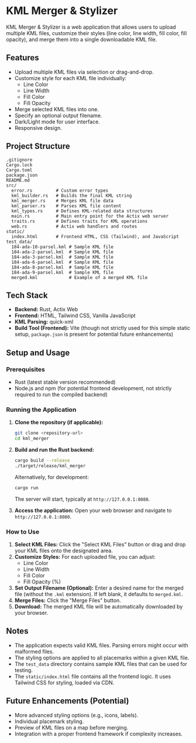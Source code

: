 # KML Merger & Stylizer

KML Merger & Stylizer is a web application that allows users to upload multiple KML files, customize their styles (line color, line width, fill color, fill opacity), and merge them into a single downloadable KML file.

## Features

*   Upload multiple KML files via selection or drag-and-drop.
*   Customize style for each KML file individually:
    *   Line Color
    *   Line Width
    *   Fill Color
    *   Fill Opacity
*   Merge selected KML files into one.
*   Specify an optional output filename.
*   Dark/Light mode for user interface.
*   Responsive design.

## Project Structure

```
.gitignore
Cargo.lock
Cargo.toml
package.json
README.md
src/
  error.rs         # Custom error types
  kml_builder.rs   # Builds the final KML string
  kml_merger.rs    # Merges KML file data
  kml_parser.rs    # Parses KML file content
  kml_types.rs     # Defines KML-related data structures
  main.rs          # Main entry point for the Actix web server
  traits.rs        # Defines traits for KML operations
  web.rs           # Actix web handlers and routes
static/
  index.html       # Frontend HTML, CSS (Tailwind), and JavaScript
test_data/
  184-ada-10-parsel.kml # Sample KML file
  184-ada-2-parsel.kml  # Sample KML file
  184-ada-3-parsel.kml  # Sample KML file
  184-ada-6-parsel.kml  # Sample KML file
  184-ada-8-parsel.kml  # Sample KML file
  184-ada-9-parsel.kml  # Sample KML file
  merged.kml            # Example of a merged KML file
```

## Tech Stack

*   **Backend:** Rust, Actix Web
*   **Frontend:** HTML, Tailwind CSS, Vanilla JavaScript
*   **KML Parsing:** quick-xml
*   **Build Tool (Frontend):** Vite (though not strictly used for this simple static setup, `package.json` is present for potential future enhancements)

## Setup and Usage

### Prerequisites

*   Rust (latest stable version recommended)
*   Node.js and npm (for potential frontend development, not strictly required to run the compiled backend)

### Running the Application

1.  **Clone the repository (if applicable):**
    ```bash
    git clone <repository-url>
    cd kml_merger
    ```

2.  **Build and run the Rust backend:**
    ```bash
    cargo build --release
    ./target/release/kml_merger
    ```
    Alternatively, for development:
    ```bash
    cargo run
    ```
    The server will start, typically at `http://127.0.0.1:8080`.

3.  **Access the application:**
    Open your web browser and navigate to `http://127.0.0.1:8080`.

### How to Use

1.  **Select KML Files:** Click the "Select KML Files" button or drag and drop your KML files onto the designated area.
2.  **Customize Styles:** For each uploaded file, you can adjust:
    *   Line Color
    *   Line Width
    *   Fill Color
    *   Fill Opacity (%)
3.  **Set Output Filename (Optional):** Enter a desired name for the merged file (without the `.kml` extension). If left blank, it defaults to `merged.kml`.
4.  **Merge Files:** Click the "Merge Files" button.
5.  **Download:** The merged KML file will be automatically downloaded by your browser.

## Notes

*   The application expects valid KML files. Parsing errors might occur with malformed files.
*   The styling options are applied to all placemarks within a given KML file.
*   The `test_data` directory contains sample KML files that can be used for testing.
*   The `static/index.html` file contains all the frontend logic. It uses Tailwind CSS for styling, loaded via CDN.

## Future Enhancements (Potential)

*   More advanced styling options (e.g., icons, labels).
*   Individual placemark styling.
*   Preview of KML files on a map before merging.
*   Integration with a proper frontend framework if complexity increases.